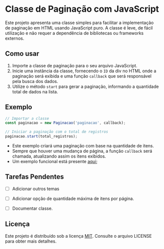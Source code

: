 # Classe de Paginação com JavaScript

Este projeto apresenta uma classe simples para facilitar a implementação de paginação em HTML usando JavaScript puro. A classe é leve, de fácil utilização e não requer a dependência de bibliotecas ou frameworks externos.

## Como usar

1. Importe a classe de paginação para o seu arquivo JavaScript.
2. Inicie uma instância da classe, fornecendo o `ID` da div no HTML onde a paginação será exibida e uma função `callback` que será responsável pela busca dos dados.
3. Utilize o método `start` para gerar a paginação, informando a quantidade total de dados na lista.

## Exemplo

```javascript
// Importar a classe
const paginacao = new Paginacao('paginacao', callback);

// Iniciar a paginação com o total de registros
paginacao.start(total_registros);
```

- Este exemplo criará uma paginação com base na quantidade de itens.
- Sempre que houver uma mudança de página, a função ``callback`` será chamada, atualizando assim os itens exibidos.
- Um exemplo funcional está presente [aqui](/public/js/app.js);




## Tarefas Pendentes

- [ ] Adicionar outros temas
- [ ] Adicionar opção de quantidade máxima de itens por página.
- [ ] Documentar classe.


## Licença
Este projeto é distribuído sob a licença [MIT](/LICENSE). Consulte o arquivo LICENSE para obter mais detalhes.
